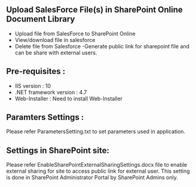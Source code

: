 ## Upload SalesForce File(s) in SharePoint Online Document Library 
- Upload file from SalesForce to SharePoint Online
- View/download file in salesforce
- Delete file from Salesforce 
-Generate public link for sharepoint file and can be share with external users.



## Pre-requisites :
- IIS version : 10
- .NET framework version : 4.7
- Web-Installer : Need to install Web-Installer

## Paramters Settings :
Please refer ParametersSetting.txt to set parameters used in application.


## Settings in SharePoint site:
Please refer EnableSharePointExternalSharingSettings.docx file to enable external sharing for site to access public link for external user.
This setting is done in SharePoint Administrator Portal by SharePoint Admins only.




 
